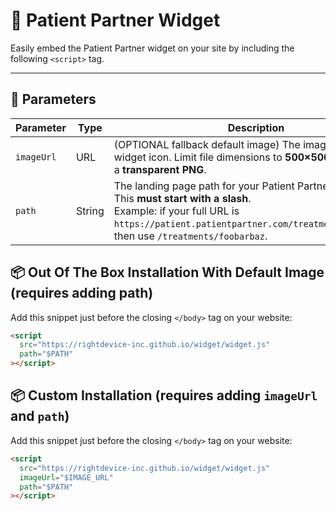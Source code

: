 # 🧩 Patient Partner Widget

Easily embed the Patient Partner widget on your site by including the following `<script>` tag.

---

## 🔧 Parameters

| Parameter  | Type   | Description                                                                                                                                                                                                             |
| ---------- | ------ | ----------------------------------------------------------------------------------------------------------------------------------------------------------------------------------------------------------------------- |
| `imageUrl` | URL    | (OPTIONAL fallback default image) The image used for the widget icon. Limit file dimensions to **500×500px**, preferably a **transparent PNG**.                                                                                                           |
| `path`     | String | The landing page path for your Patient Partner account. This **must start with a slash**. <br>Example: if your full URL is `https://patient.patientpartner.com/treatments/foobarbaz`, then use `/treatments/foobarbaz`. |


## 📦 Out Of The Box Installation With Default Image (requires adding path)

Add this snippet just before the closing `</body>` tag on your website:

```html
<script
  src="https://rightdevice-inc.github.io/widget/widget.js"
  path="$PATH"
></script>
```

## 📦 Custom Installation (requires adding `imageUrl` and `path`)

Add this snippet just before the closing `</body>` tag on your website:

```html
<script
  src="https://rightdevice-inc.github.io/widget/widget.js"
  imageUrl="$IMAGE_URL"
  path="$PATH"
></script>
```
